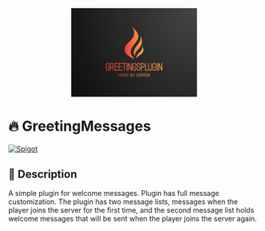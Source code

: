 <div align="center"><img src="https://github.com/eripe14/GreetingMessages/blob/master/assests/spigot_greetings.png?raw=true" alt="banner" width="50%"/></div>

# 🔥 GreetingMessages

[![Spigot](https://img.shields.io/badge/Spigot-1.19-brightgreen)](https://www.spigotmc.org/resources/greetingmessages.85847/)

## 📖 Description

A simple plugin for welcome messages. Plugin has full message customization. The plugin has two message lists, messages when the player joins the server for the first time, and the second message list holds welcome messages that will be sent when the player joins the server again.